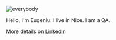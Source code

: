 ![everybody](https://github.com/emunteanu/emunteanu/blob/9a3da2a0184047a906266fbbd0bd084d52286d45/Nob_cares.png)

Hello, I'm Eugeniu. I live in Nice. I am a QA.

More details on [LinkedIn](https://www.linkedin.com/in/emunteanu/)

